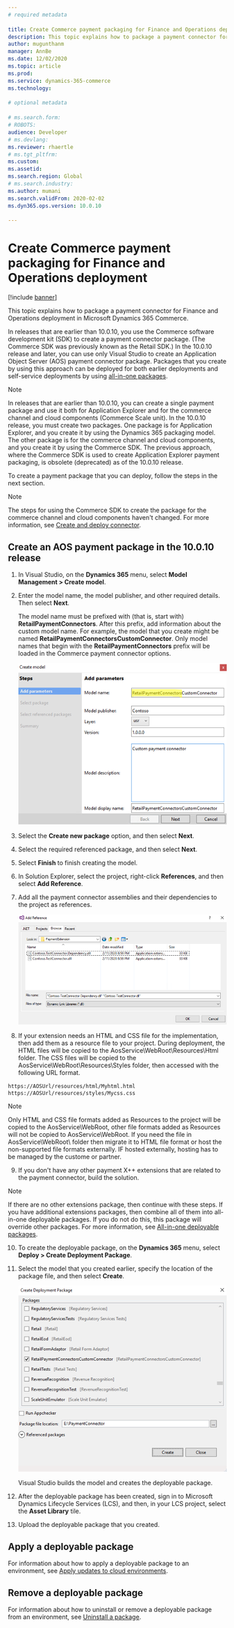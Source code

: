 ```yaml
---
# required metadata

title: Create Commerce payment packaging for Finance and Operations deployment
description: This topic explains how to package a payment connector for Finance and Operations deployment in Microsoft Dynamics 365 Commerce.
author: mugunthanm
manager: AnnBe
ms.date: 12/02/2020
ms.topic: article
ms.prod: 
ms.service: dynamics-365-commerce
ms.technology: 

# optional metadata

# ms.search.form: 
# ROBOTS: 
audience: Developer
# ms.devlang: 
ms.reviewer: rhaertle
# ms.tgt_pltfrm: 
ms.custom:
ms.assetid:
ms.search.region: Global
# ms.search.industry: 
ms.author: mumani
ms.search.validFrom: 2020-02-02
ms.dyn365.ops.version: 10.0.10

---
```


# Create Commerce payment packaging for Finance and Operations deployment

[!include [banner](../../includes/banner.md)]

This topic explains how to package a payment connector for Finance and Operations deployment in Microsoft Dynamics 365 Commerce.

In releases that are earlier than 10.0.10, you use the Commerce software development kit (SDK) to create a payment connector package. (The Commerce SDK was previously known as the Retail SDK.) In the 10.0.10 release and later, you can use only Visual Studio to create an Application Object Server (AOS) payment connector package. Packages that you create by using this approach can be deployed for both earlier deployments and self-service deployments by using [all-in-one packages](../../fin-ops-core/dev-itpro/dev-tools/aio-deployable-packages.md).

> [!NOTE]
> In releases that are earlier than 10.0.10, you can create a single payment package and use it both for Application Explorer and for the commerce channel and cloud components (Commerce Scale unit). In the 10.0.10 release, you must create two packages. One package is for Application Explorer, and you create it by using the Dynamics 365 packaging model. The other package is for the commerce channel and cloud components, and you create it by using the Commerce SDK. The previous approach, where the Commerce SDK is used to create Application Explorer payment packaging, is obsolete (deprecated) as of the 10.0.10 release.

To create a payment package that you can deploy, follow the steps in the next section.

> [!NOTE]
> The steps for using the Commerce SDK to create the package for the commerce channel and cloud components haven't changed. For more information, see [Create and deploy connector](deploy-payment-connector.md).

## Create an AOS payment package in the 10.0.10 release

1. In Visual Studio, on the **Dynamics 365** menu, select **Model Management \> Create model**.
2. Enter the model name, the model publisher, and other required details. Then select **Next**.

    The model name must be prefixed with (that is, start with) **RetailPaymentConnectors**. After this prefix, add information about the custom model name. For example, the model that you create might be named **RetailPaymentConnectorsCustomConnector**. Only model names that begin with the **RetailPaymentConnectors** prefix will be loaded in the Commerce payment connector options.

    ![Add parameters page in the Create model wizard](./media/CreateModel.png)

3. Select the **Create new package** option, and then select **Next**.
4. Select the required referenced package, and then select **Next**.
5. Select **Finish** to finish creating the model.
6. In Solution Explorer, select the project, right-click **References**, and then select **Add Reference**.
7. Add all the payment connector assemblies and their dependencies to the project as references.

    ![Add Reference dialog box](./media/Reference.png)

8. If your extension needs an HTML and CSS file for the implementation, then add them as a resource file to your project. During deployment, the HTML files will be copied to the AosService\WebRoot\Resources\Html folder. The CSS files will be copied to the AosService\WebRoot\Resources\Styles folder, then accessed with the following URL format.

```
https://AOSUrl/resources/html/Myhtml.html
https://AOSUrl/resources/styles/Mycss.css
```
> [!NOTE]
> Only HTML and CSS file formats added as Resources to the project will be copied to the AosService\WebRoot\, other file formats added as Resources will not be copied to AosService\WebRoot\. If you need the file in AosService\WebRoot\ folder then migrate it to HTML file format or host the non-supported file formats externally. IF hosted externally, hosting has to be managed by the custome or partner.

9. If you don't have any other payment X++ extensions that are related to the payment connector, build the solution.

> [!NOTE]
> If there are no other extensions package, then continue with these steps. If you have additional extensions packages, then combine all of them into  all-in-one deployable packages. If you do not do this, this package will override other packages. For more information, see [All-in-one deployable packages](https://docs.microsoft.com/dynamics365/fin-ops-core/dev-itpro/dev-tools/aio-deployable-packages).

10. To create the deployable package, on the **Dynamics 365** menu, select **Deploy \> Create Deployment Package**.
11. Select the model that you created earlier, specify the location of the package file, and then select **Create**.


    ![Create Deployment Package dialog box](./media/Create.png)

    Visual Studio builds the model and creates the deployable package.

12. After the deployable package has been created, sign in to Microsoft Dynamics Lifecycle Services (LCS), and then, in your LCS project, select the **Asset Library** tile.
13. Upload the deployable package that you created.

## Apply a deployable package

For information about how to apply a deployable package to an environment, see [Apply updates to cloud environments](../../fin-ops-core/dev-itpro/deployment/apply-deployable-package-system.md).

## Remove a deployable package

For information about how to uninstall or remove a deployable package from an environment, see [Uninstall a package](../../fin-ops-core/dev-itpro/deployment/uninstall-deployable-package.md).
